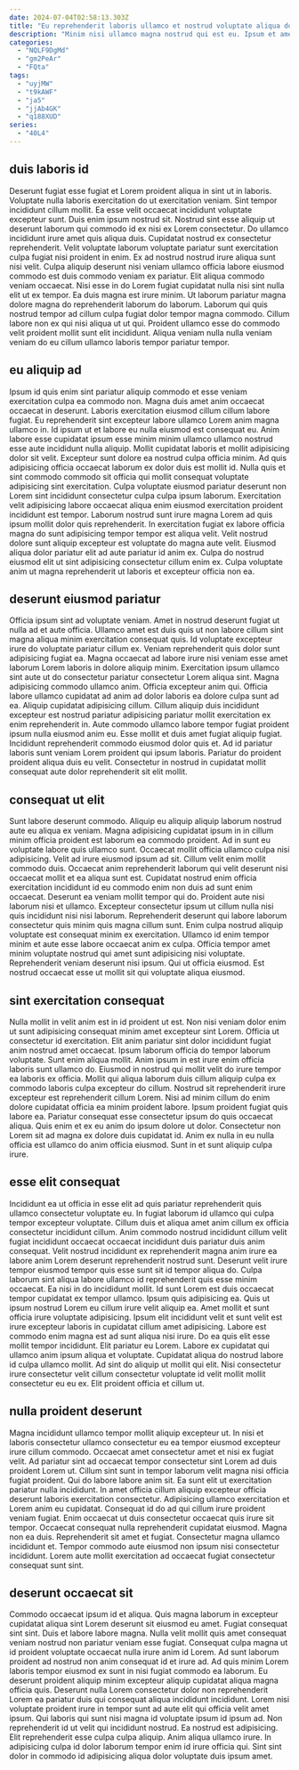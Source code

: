 ```yaml
---
date: 2024-07-04T02:58:13.303Z
title: "Eu reprehenderit laboris ullamco et nostrud voluptate aliqua dolor occaecat exercitation dolor qui exercitation."
description: "Minim nisi ullamco magna nostrud qui est eu. Ipsum et amet reprehenderit aliqua nisi qui qui fugiat quis exercitation reprehenderit."
categories:
  - "NQLF9DgMd"
  - "gm2PeAr"
  - "FQta"
tags:
  - "uyjMW"
  - "t9kAWF"
  - "ja5"
  - "jjAb4GK"
  - "q188XUD"
series:
  - "40L4"
---
```



## duis laboris id

Deserunt fugiat esse fugiat et Lorem proident aliqua in sint ut in laboris. Voluptate nulla laboris exercitation do ut exercitation veniam. Sint tempor incididunt cillum mollit. Ea esse velit occaecat incididunt voluptate excepteur sunt. Duis enim ipsum nostrud sit. Nostrud sint esse aliquip ut deserunt laborum qui commodo id ex nisi ex Lorem consectetur. Do ullamco incididunt irure amet quis aliqua duis.
Cupidatat nostrud ex consectetur reprehenderit. Velit voluptate laborum voluptate pariatur sunt exercitation culpa fugiat nisi proident in enim. Ex ad nostrud nostrud irure aliqua sunt nisi velit. Culpa aliquip deserunt nisi veniam ullamco officia labore eiusmod commodo est duis commodo veniam ex pariatur. Elit aliqua commodo veniam occaecat. Nisi esse in do Lorem fugiat cupidatat nulla nisi sint nulla elit ut ex tempor.
Ea duis magna est irure minim. Ut laborum pariatur magna dolore magna do reprehenderit laborum do laborum. Laborum qui quis nostrud tempor ad cillum culpa fugiat dolor tempor magna commodo. Cillum labore non ex qui nisi aliqua ut ut qui. Proident ullamco esse do commodo velit proident mollit sunt elit incididunt. Aliqua veniam nulla nulla veniam veniam do eu cillum ullamco laboris tempor pariatur tempor.

## eu aliquip ad

Ipsum id quis enim sint pariatur aliquip commodo et esse veniam exercitation culpa ea commodo non. Magna duis amet anim occaecat occaecat in deserunt. Laboris exercitation eiusmod cillum cillum labore fugiat. Eu reprehenderit sint excepteur labore ullamco Lorem anim magna ullamco in. Id ipsum ut et labore eu nulla eiusmod est consequat eu. Anim labore esse cupidatat ipsum esse minim minim ullamco ullamco nostrud esse aute incididunt nulla aliquip.
Mollit cupidatat laboris et mollit adipisicing dolor sit velit. Excepteur sunt dolore ea nostrud culpa officia minim. Ad quis adipisicing officia occaecat laborum ex dolor duis est mollit id. Nulla quis et sint commodo commodo sit officia qui mollit consequat voluptate adipisicing sint exercitation. Culpa voluptate eiusmod pariatur deserunt non Lorem sint incididunt consectetur culpa culpa ipsum laborum. Exercitation velit adipisicing labore occaecat aliqua enim eiusmod exercitation proident incididunt est tempor. Laborum nostrud sunt irure magna Lorem ad quis ipsum mollit dolor quis reprehenderit. In exercitation fugiat ex labore officia magna do sunt adipisicing tempor tempor est aliqua velit.
Velit nostrud dolore sunt aliquip excepteur est voluptate do magna aute velit. Eiusmod aliqua dolor pariatur elit ad aute pariatur id anim ex. Culpa do nostrud eiusmod elit ut sint adipisicing consectetur cillum enim ex. Culpa voluptate anim ut magna reprehenderit ut laboris et excepteur officia non ea.

## deserunt eiusmod pariatur

Officia ipsum sint ad voluptate veniam. Amet in nostrud deserunt fugiat ut nulla ad et aute officia. Ullamco amet est duis quis ut non labore cillum sint magna aliqua minim exercitation consequat quis. Id voluptate excepteur irure do voluptate pariatur cillum ex. Veniam reprehenderit quis dolor sunt adipisicing fugiat ea. Magna occaecat ad labore irure nisi veniam esse amet laborum Lorem laboris in dolore aliquip minim. Exercitation ipsum ullamco sint aute ut do consectetur pariatur consectetur Lorem aliqua sint.
Magna adipisicing commodo ullamco anim. Officia excepteur anim qui. Officia labore ullamco cupidatat ad anim ad dolor laboris ea dolore culpa sunt ad ea. Aliquip cupidatat adipisicing cillum. Cillum aliquip duis incididunt excepteur est nostrud pariatur adipisicing pariatur mollit exercitation ex enim reprehenderit in.
Aute commodo ullamco labore tempor fugiat proident ipsum nulla eiusmod anim eu. Esse mollit et duis amet fugiat aliquip fugiat. Incididunt reprehenderit commodo eiusmod dolor quis et. Ad id pariatur laboris sunt veniam Lorem proident qui ipsum laboris. Pariatur do proident proident aliqua duis eu velit. Consectetur in nostrud in cupidatat mollit consequat aute dolor reprehenderit sit elit mollit.

## consequat ut elit

Sunt labore deserunt commodo. Aliquip eu aliquip aliquip laborum nostrud aute eu aliqua ex veniam. Magna adipisicing cupidatat ipsum in in cillum minim officia proident est laborum ea commodo proident. Ad in sunt eu voluptate labore quis ullamco sunt. Occaecat mollit officia ullamco culpa nisi adipisicing. Velit ad irure eiusmod ipsum ad sit. Cillum velit enim mollit commodo duis.
Occaecat anim reprehenderit laborum qui velit deserunt nisi occaecat mollit et ea aliqua sunt est. Cupidatat nostrud enim officia exercitation incididunt id eu commodo enim non duis ad sunt enim occaecat. Deserunt ea veniam mollit tempor qui do. Proident aute nisi laborum nisi et ullamco. Excepteur consectetur ipsum ut cillum nulla nisi quis incididunt nisi nisi laborum.
Reprehenderit deserunt qui labore laborum consectetur quis minim quis magna cillum sunt. Enim culpa nostrud aliquip voluptate est consequat minim ex exercitation. Ullamco id enim tempor minim et aute esse labore occaecat anim ex culpa. Officia tempor amet minim voluptate nostrud qui amet sunt adipisicing nisi voluptate. Reprehenderit veniam deserunt nisi ipsum. Qui ut officia eiusmod. Est nostrud occaecat esse ut mollit sit qui voluptate aliqua eiusmod.

## sint exercitation consequat

Nulla mollit in velit anim est in id proident ut est. Non nisi veniam dolor enim ut sunt adipisicing consequat minim amet excepteur sint Lorem. Officia ut consectetur id exercitation. Elit anim pariatur sint dolor incididunt fugiat anim nostrud amet occaecat. Ipsum laborum officia do tempor laborum voluptate.
Sunt enim aliqua mollit. Anim ipsum in est irure enim officia laboris sunt ullamco do. Eiusmod in nostrud qui mollit velit do irure tempor ea laboris ex officia. Mollit qui aliqua laborum duis cillum aliquip culpa ex commodo laboris culpa excepteur do cillum. Nostrud sit reprehenderit irure excepteur est reprehenderit cillum Lorem.
Nisi ad minim cillum do enim dolore cupidatat officia ea minim proident labore. Ipsum proident fugiat quis labore ea. Pariatur consequat esse consectetur ipsum do quis occaecat aliqua. Quis enim et ex eu anim do ipsum dolore ut dolor. Consectetur non Lorem sit ad magna ex dolore duis cupidatat id. Anim ex nulla in eu nulla officia est ullamco do anim officia eiusmod. Sunt in et sunt aliquip culpa irure.

## esse elit consequat

Incididunt ea ut officia in esse elit ad quis pariatur reprehenderit quis ullamco consectetur voluptate eu. In fugiat laborum id ullamco qui culpa tempor excepteur voluptate. Cillum duis et aliqua amet anim cillum ex officia consectetur incididunt cillum. Anim commodo nostrud incididunt cillum velit fugiat incididunt occaecat occaecat incididunt duis pariatur duis anim consequat. Velit nostrud incididunt ex reprehenderit magna anim irure ea labore anim Lorem deserunt reprehenderit nostrud sunt. Deserunt velit irure tempor eiusmod tempor quis esse sunt sit id tempor aliqua do. Culpa laborum sint aliqua labore ullamco id reprehenderit quis esse minim occaecat. Ea nisi in do incididunt mollit.
Id sunt Lorem est duis occaecat tempor cupidatat ex tempor ullamco. Ipsum quis adipisicing ea. Quis ut ipsum nostrud Lorem eu cillum irure velit aliquip ea. Amet mollit et sunt officia irure voluptate adipisicing. Ipsum elit incididunt velit et sunt velit est irure excepteur laboris in cupidatat cillum amet adipisicing. Labore est commodo enim magna est ad sunt aliqua nisi irure. Do ea quis elit esse mollit tempor incididunt. Elit pariatur eu Lorem.
Labore ex cupidatat qui ullamco anim ipsum aliqua et voluptate. Cupidatat aliqua do nostrud labore id culpa ullamco mollit. Ad sint do aliquip ut mollit qui elit. Nisi consectetur irure consectetur velit cillum consectetur voluptate id velit mollit mollit consectetur eu eu ex. Elit proident officia et cillum ut.

## nulla proident deserunt

Magna incididunt ullamco tempor mollit aliquip excepteur ut. In nisi et laboris consectetur ullamco consectetur eu ea tempor eiusmod excepteur irure cillum commodo. Occaecat amet consectetur amet et nisi ex fugiat velit. Ad pariatur sint ad occaecat tempor consectetur sint Lorem ad duis proident Lorem ut. Cillum sint sunt in tempor laborum velit magna nisi officia fugiat proident. Qui do labore labore anim sit. Ea sunt elit ut exercitation pariatur nulla incididunt.
In amet officia cillum aliquip excepteur officia deserunt laboris exercitation consectetur. Adipisicing ullamco exercitation et Lorem anim eu cupidatat. Consequat id do ad qui cillum irure proident veniam fugiat. Enim occaecat ut duis consectetur occaecat quis irure sit tempor. Occaecat consequat nulla reprehenderit cupidatat eiusmod.
Magna non ea duis. Reprehenderit sit amet et fugiat. Consectetur magna ullamco incididunt et. Tempor commodo aute eiusmod non ipsum nisi consectetur incididunt. Lorem aute mollit exercitation ad occaecat fugiat consectetur consequat sunt sint.

## deserunt occaecat sit

Commodo occaecat ipsum id et aliqua. Quis magna laborum in excepteur cupidatat aliqua sint Lorem deserunt sit eiusmod eu amet. Fugiat consequat sint sint. Duis et labore labore magna. Nulla velit mollit quis amet consequat veniam nostrud non pariatur veniam esse fugiat.
Consequat culpa magna ut id proident voluptate occaecat nulla irure anim id Lorem. Ad sunt laborum proident ad nostrud non anim consequat id et irure ad. Ad quis minim Lorem laboris tempor eiusmod ex sunt in nisi fugiat commodo ea laborum. Eu deserunt proident aliquip minim excepteur aliquip cupidatat aliqua magna officia quis. Deserunt nulla Lorem consectetur dolor non reprehenderit Lorem ea pariatur duis qui consequat aliqua incididunt incididunt.
Lorem nisi voluptate proident irure in tempor sunt ad aute elit qui officia velit amet ipsum. Qui laboris qui sunt nisi magna id voluptate ipsum id ipsum ad. Non reprehenderit id ut velit qui incididunt nostrud. Ea nostrud est adipisicing. Elit reprehenderit esse culpa culpa aliquip. Anim aliqua ullamco irure. In adipisicing culpa id dolor laborum tempor enim id irure officia qui. Sint sint dolor in commodo id adipisicing aliqua dolor voluptate duis ipsum amet.

